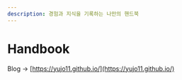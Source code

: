 ```yaml
---
description: 경험과 지식을 기록하는 나만의 핸드북
---
```


# Handbook

Blog -&gt; [https://yujo11.github.io/](https://yujo11.github.io/)

